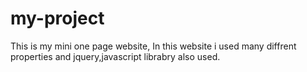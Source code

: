 # my-project
This is my mini one page website, In this website i used many diffrent properties and jquery,javascript  librabry also used.
